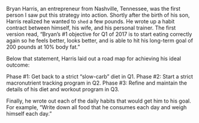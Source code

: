 Bryan Harris, an entrepreneur from Nashville, Tennessee, was the
first person I saw put this strategy into action. Shortly after the birth of
his son, Harris realized he wanted to `shed` a few pounds. He wrote up a
habit contract between himself, his wife, and his personal trainer. The
first version read, “Bryan’s #1 objective for Q1 of 2017 is to start eating
correctly again so he feels better, looks better, and is able to hit his
long-term goal of 200 pounds at 10% body fat.”

Below that statement, Harris laid out a road map for achieving his
ideal outcome:

Phase #1: Get back to a strict “slow-carb” diet in Q1.
Phase #2: Start a strict macronutrient tracking program in Q2.
Phase #3: Refine and maintain the details of his diet and workout
program in Q3.

Finally, he wrote out each of the daily habits that would get him to
his goal. For example, “Write down all food that he consumes each day
and weigh himself each day.”